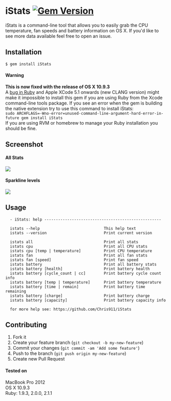 iStats [![Gem Version](https://badge.fury.io/rb/iStats.svg)](http://badge.fury.io/rb/iStats)
======

iStats is a command-line tool that allows you to easily grab the CPU temperature, fan speeds and battery information on OS X. If you'd like to see more data available feel free to open an issue.

## Installation

    $ gem install iStats

#### Warning
**This is now fixed with the release of OS X 10.9.3**<br>
A [bug in Ruby](https://bugs.ruby-lang.org/issues/9624) and Apple XCode 5.1 onwards (new CLANG version) might make it impossible to install this gem if you are using Ruby from the Xcode command-line tools package. If you see an error when the gem is building the native extension try to use this command to install iStats: <br>
`sudo ARCHFLAGS=-Wno-error=unused-command-line-argument-hard-error-in-future gem install iStats`<br>
If you are using RVM or homebrew to manage your Ruby installation you should be fine.


## Screenshot
#### All Stats
![](http://i.imgur.com/c4xLB8u.png)

#### Sparkline levels
![](http://i.imgur.com/ht2NZCL.gif)

## Usage

```
  - iStats: help ---------------------------------------------------

  istats --help                            This help text
  istats --version                         Print current version

  istats all                               Print all stats
  istats cpu                               Print all CPU stats
  istats cpu [temp | temperature]          Print CPU temperature
  istats fan                               Print all fan stats
  istats fan [speed]                       Print fan speed
  istats battery                           Print all battery stats
  istats battery [health]                  Print battery health
  istats battery [cycle_count | cc]        Print battery cycle count info
  istats battery [temp | temperature]      Print battery temperature
  istats battery [time | remain]           Print battery time remaining
  istats battery [charge]                  Print battery charge
  istats battery [capacity]                Print battery capacity info

  for more help see: https://github.com/Chris911/iStats
```

## Contributing

1. Fork it
2. Create your feature branch (`git checkout -b my-new-feature`)
3. Commit your changes (`git commit -am 'Add some feature'`)
4. Push to the branch (`git push origin my-new-feature`)
5. Create new Pull Request

#### Tested on
MacBook Pro 2012<br>
OS X 10.9.3<br>
Ruby: 1.9.3, 2.0.0, 2.1.1<br>

